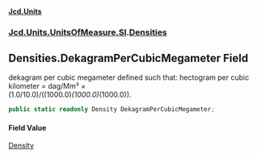 #### [Jcd.Units](index.md 'index')
### [Jcd.Units.UnitsOfMeasure.SI](Jcd.Units.UnitsOfMeasure.SI.md 'Jcd.Units.UnitsOfMeasure.SI').[Densities](Densities.md 'Jcd.Units.UnitsOfMeasure.SI.Densities')

## Densities.DekagramPerCubicMegameter Field

dekagram per cubic megameter defined such that: hectogram per cubic kilometer = dag/Mm³ ×  
(1.0/10.0)/((1000.0)*(1000.0)*(1000.0)).

```csharp
public static readonly Density DekagramPerCubicMegameter;
```

#### Field Value
[Density](Density.md 'Jcd.Units.UnitTypes.Density')